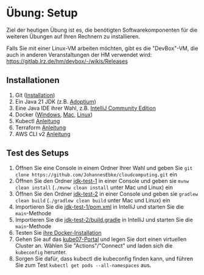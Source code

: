 # Übung: Setup

Ziel der heutigen Übung ist es, die benötigten Softwarekomponenten für die weiteren Übungen auf Ihren Rechnern zu installieren.

Falls Sie mit einer Linux-VM arbeiten möchten, gibt es die "DevBox"-VM, die auch in anderen Veranstaltungen der HM
verwendet wird: https://gitlab.lrz.de/hm/devbox/-/wikis/Releases


## Installationen

1. Git ([Installation](https://git-scm.com/downloads))
1. Ein Java 21 JDK (z.B. [Adoptium](https://adoptium.net/))
1. Eine Java IDE ihrer Wahl, z.B. [IntelliJ Community Edition](https://www.jetbrains.com/de-de/idea/download/other.html)
1. Docker ([Windows](https://docs.docker.com/docker-for-windows/install/), [Mac](https://docs.docker.com/docker-for-mac/install/), [Linux](https://docs.docker.com/engine/install/))
1. Kubectl [Anleitung](https://kubernetes.io/docs/tasks/tools/)
1. Terraform [Anleitung](https://developer.hashicorp.com/terraform/tutorials/aws-get-started/install-cli)
1. AWS CLI v2 [Anleitung](https://docs.aws.amazon.com/cli/latest/userguide/getting-started-install.html)
## Test des Setups

1. Öffnen Sie eine Console in einem Ordner Ihrer Wahl und geben Sie `git clone https://github.com/JohannesEbke/cloudcomputing.git` ein
1. Öffnen Sie den Ordner [jdk-test-1](jdk-test-1/) in einer Console und geben sie `mvnw clean install` (`./mvnw clean install` unter Mac und Linux) ein
1. Öffnen Sie den Ordner [jdk-test-2](jdk-test-2/) in einer Console und geben sie `gradlew clean build` (`./gradlew clean build` unter Mac und Linux) ein
1. Importieren Sie die [jdk-test-1/pom.xml](jdk-test-1/pom.xml) in IntelliJ und starten Sie die `main`-Methode
1. Importieren Sie die [jdk-test-2/build.gradle](jdk-test-2/build.gradle) in IntelliJ und starten Sie die `main`-Methode
1. Testen Sie [ihre Docker-Installation](https://docs.docker.com/get-started/#test-docker-version)
1. Gehen Sie auf das [kube07-Portal](https://kube.cs.hm.edu) und legen Sie dort einen virtuellen Cluster an. Wählen Sie "Actions"/"Connect" und laden sich die `kubeconfig` herunter.
1. Sorgen Sie dafür, dass kubectl die kubeconfig finden kann, und führen Sie zum Test `kubectl get pods --all-namespaces` aus.